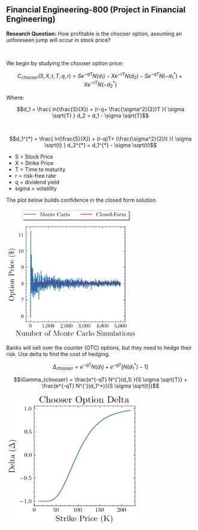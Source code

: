## Financial Engineering-800 (Project in Financial Engineering)


**Research Question:**  How profitable is the chooser option, assuming an unforeseen jump will occur in stock price?

<br/>

We begin by studying the chooser option price:
```math
C_{chooser} (S , X , t, T , q, r) = S e^{-qT} N(d_1) - X e^{-rT} N(d_2) - S e^{-qT} N(-d_1^{*}) + X e^{-rT} N(-d_2^{*})
```

Where: 

```math
d_1 = \frac{ ln(\frac{S}{X}) + (r-q+ \frac{\sigma^2}{2})T  }{ \sigma \sqrt{T} }

d_2 = d_1 - \sigma \sqrt{T}
```

<br/>

```math
d_1^{*} = \frac{ ln(\frac{S}{X}) + (r-q)T+ (\frac{\sigma^2}{2})t  }{ \sigma \sqrt{t} }

d_2^{*} = d_1^{*} - \sigma \sqrt{t}
```



- S = Stock Price
- X = Strike Price 
- T = Time to maturity 
- r = risk-free rate
- q = dividend yield
- sigma = volatility

The plot below builds confidence in the closed form solution.

<img align="center" src="https://raw.githubusercontent.com/Riley25/FE-800/main/plots/MC_Chooser.png" width="350" height="350" />


Banks will sell over the counter (OTC) options, but they need to hedge their risk. Use delta to find the cost of hedging. 


```math
\Delta_{chooser} = e^{-qT} N( d_1 )  + e^{-qT} [N(d_1^*) -1 ]
```


```math
\Gamma_{chooser} = \frac{e^{-qT} N^{'}(d_1) }{S \sigma \sqrt{T}} + \frac{e^{-qT} N^{'}(d_1^*)}{S \sigma \sqrt{t}}
```

<img align = 'center' src='https://raw.githubusercontent.com/Riley25/FE-800/main/plots/DELTA.jpg' width = '350' height = '350' />

